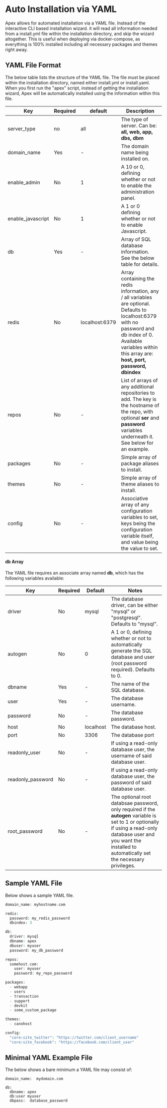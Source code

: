 
# Auto Installation via YAML

Apex allows for automated installation via a YAML file.  Instead of the interactive CLI based installation 
wizard. it will read all information needed from a install.yml file within the installation directory, and skip the 
wizard altogether.  This is useful when deploying via docker-compose, as everything is 100% installed including all necessary packages 
and themes right away.


## YAML File Format

The below table lists the structure of the YAML file.  The file must be placed within the 
installation directory, named either install.yml or install.yaml.  When you first run the "apex" script, 
instead of getting the installation wizard, Apex will be automatically installed using the information within this file.

Key | Required | default | Description
------------- |------------- |------------- |------------- 
server_type | no | all | The type of server.  Can be: **all, web, app, dbs, dbm**
domain_name | Yes | - | The domain name being installed on.
enable_admin | No | 1 | A 10 or 0, defining whether or not to enable the administration panel.
enable_javascript | No | 1 | A 1 or 0 defining whether or not to enable Javascript.
db | Yes | - | Array of SQL database information.  See the below table for details.
redis | No | localhost:6379 | Array containing the redis information, any / all variables are optional.  Defaults to localhost:6379 with no password and db index of 0.  Available variables within this array are: **host, port, password, dbindex**
repos | No | - | List of arrays of any additional repositories to add.  The key is the hostname of the repo, with optional **ser** and **password** variables underneath it.  See below for an example.
packages | No | - | Simple array of package aliases to install.
themes | No | - | Simple array of theme aliases to install.
config | No | - | Associative array of any configuration variables to set, keys being the configuration variable itself, and value being the value to set.


#### db Array

The YAML file requires an associate array named **db**, which has the following variables available:

Key | Required | Default | Notes
------------- |------------- |------------- |------------- 
driver | No | mysql | The database driver, can be either "mysql" or "postgresql".  Defaults to "mysql".
autogen | No | 0 | A 1 or 0, defining whether or not to automatically generate the SQL database and user (root password required).  Defaults to 0.
dbname | Yes | - | The name of the SQL database.
user | Yes | - | The database username.
password | No | - | The database password.
host | No | localhost | The database host.
port | No | 3306 | The database port
readonly_user | No | - | If using a read-only database user, the username of said database user.
readonly_password | No | - | If using a read-only database user, the password of said database user.
root_password | No | - | The optional root databsae password, only required if the **autogen** variable is set to 1 or optionally if using a read-only database user and you want the installed to automatically set the necessary privileges.


## Sample YAML File

Below shows a sample YAML file.

~~~php
domain_name: myhostname.com

redis:
  password: my_redis_password
  dbindex: 3

db:
  driver: mysql
  dbname: apex
  dbuser: myuser
  password: my_db_password

repos:
  somehost.com:
    user: myuser
    password: my_repo_password

packages:
  - webapp
  - users
  - transaction
  - support
  - devkit
  - some_custom_package

themes:
  - canohost

config:
  "core:site_twitter": "https://twitter.com/client_username"
  "core:site_facebook": "https://facebook.com/client_user"

~~~



## Minimal YAML Example File

The below shows a bare minimum a YAML file may consist of:

~~~
domain_name:  mydomain.com

db:
  dbname: apex
  db:user myuser
  dbpass:  database_password

~~~


